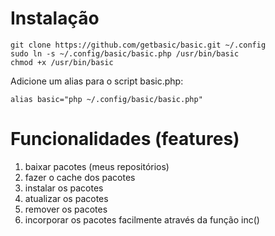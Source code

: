 # Instalação
    git clone https://github.com/getbasic/basic.git ~/.config
    sudo ln -s ~/.config/basic/basic.php /usr/bin/basic
    chmod +x /usr/bin/basic

Adicione um alias para o script basic.php:

    alias basic="php ~/.config/basic/basic.php"

# Funcionalidades (features)
1. baixar pacotes (meus repositórios)
2. fazer o cache dos pacotes
3. instalar os pacotes
4. atualizar os pacotes
5. remover os pacotes
6. incorporar os pacotes facilmente através da função inc()
